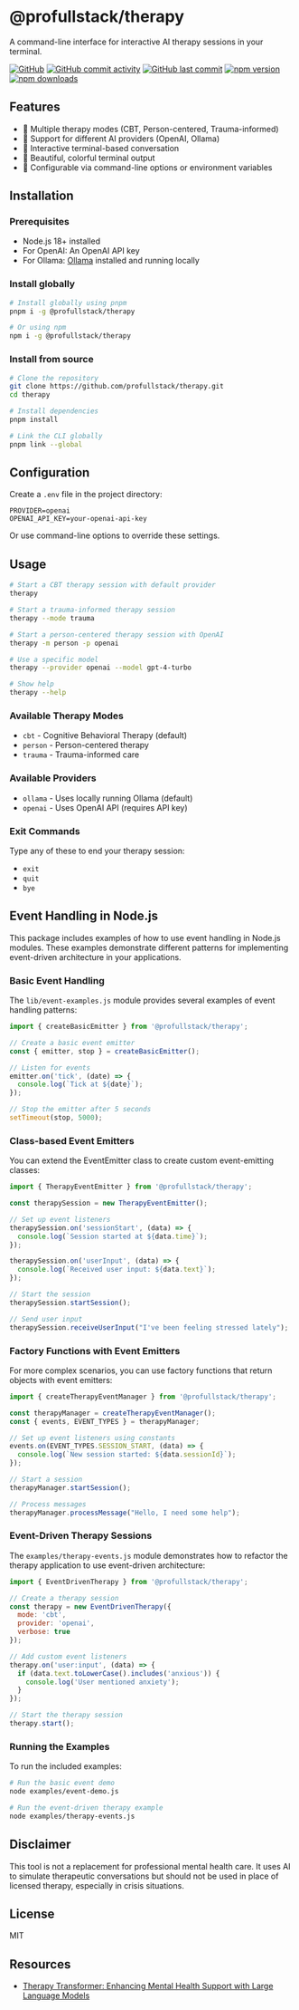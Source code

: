 # @profullstack/therapy

A command-line interface for interactive AI therapy sessions in your terminal.

[![GitHub](https://img.shields.io/github/license/profullstack/therapy)](https://github.com/profullstack/therapy/blob/master/LICENSE)
[![GitHub commit activity](https://img.shields.io/github/commit-activity/m/profullstack/therapy)](https://github.com/profullstack/therapy/pulse)
[![GitHub last commit](https://img.shields.io/github/last-commit/profullstack/therapy)](https://github.com/profullstack/therapy/commits/master)
[![npm version](https://img.shields.io/npm/v/@profullstack/therapy)](https://www.npmjs.com/package/@profullstack/therapy)
[![npm downloads](https://img.shields.io/npm/dm/@profullstack/therapy)](https://www.npmjs.com/package/@profullstack/therapy)

## Features

- 🧠 Multiple therapy modes (CBT, Person-centered, Trauma-informed)
- 🤖 Support for different AI providers (OpenAI, Ollama)
- 💬 Interactive terminal-based conversation
- 🎨 Beautiful, colorful terminal output
- 🔧 Configurable via command-line options or environment variables

## Installation

### Prerequisites

- Node.js 18+ installed
- For OpenAI: An OpenAI API key
- For Ollama: [Ollama](https://ollama.ai/) installed and running locally

### Install globally

```bash
# Install globally using pnpm
pnpm i -g @profullstack/therapy

# Or using npm
npm i -g @profullstack/therapy
```

### Install from source

```bash
# Clone the repository
git clone https://github.com/profullstack/therapy.git
cd therapy

# Install dependencies
pnpm install

# Link the CLI globally
pnpm link --global
```

## Configuration

Create a `.env` file in the project directory:

```
PROVIDER=openai
OPENAI_API_KEY=your-openai-api-key
```

Or use command-line options to override these settings.

## Usage

```bash
# Start a CBT therapy session with default provider
therapy

# Start a trauma-informed therapy session
therapy --mode trauma

# Start a person-centered therapy session with OpenAI
therapy -m person -p openai

# Use a specific model
therapy --provider openai --model gpt-4-turbo

# Show help
therapy --help
```

### Available Therapy Modes

- `cbt` - Cognitive Behavioral Therapy (default)
- `person` - Person-centered therapy
- `trauma` - Trauma-informed care

### Available Providers

- `ollama` - Uses locally running Ollama (default)
- `openai` - Uses OpenAI API (requires API key)

### Exit Commands

Type any of these to end your therapy session:
- `exit`
- `quit`
- `bye`

## Event Handling in Node.js

This package includes examples of how to use event handling in Node.js modules. These examples demonstrate different patterns for implementing event-driven architecture in your applications.

### Basic Event Handling

The `lib/event-examples.js` module provides several examples of event handling patterns:

```javascript
import { createBasicEmitter } from '@profullstack/therapy';

// Create a basic event emitter
const { emitter, stop } = createBasicEmitter();

// Listen for events
emitter.on('tick', (date) => {
  console.log(`Tick at ${date}`);
});

// Stop the emitter after 5 seconds
setTimeout(stop, 5000);
```

### Class-based Event Emitters

You can extend the EventEmitter class to create custom event-emitting classes:

```javascript
import { TherapyEventEmitter } from '@profullstack/therapy';

const therapySession = new TherapyEventEmitter();

// Set up event listeners
therapySession.on('sessionStart', (data) => {
  console.log(`Session started at ${data.time}`);
});

therapySession.on('userInput', (data) => {
  console.log(`Received user input: ${data.text}`);
});

// Start the session
therapySession.startSession();

// Send user input
therapySession.receiveUserInput("I've been feeling stressed lately");
```

### Factory Functions with Event Emitters

For more complex scenarios, you can use factory functions that return objects with event emitters:

```javascript
import { createTherapyEventManager } from '@profullstack/therapy';

const therapyManager = createTherapyEventManager();
const { events, EVENT_TYPES } = therapyManager;

// Set up event listeners using constants
events.on(EVENT_TYPES.SESSION_START, (data) => {
  console.log(`New session started: ${data.sessionId}`);
});

// Start a session
therapyManager.startSession();

// Process messages
therapyManager.processMessage("Hello, I need some help");
```

### Event-Driven Therapy Sessions

The `examples/therapy-events.js` module demonstrates how to refactor the therapy application to use event-driven architecture:

```javascript
import { EventDrivenTherapy } from '@profullstack/therapy';

// Create a therapy session
const therapy = new EventDrivenTherapy({
  mode: 'cbt',
  provider: 'openai',
  verbose: true
});

// Add custom event listeners
therapy.on('user:input', (data) => {
  if (data.text.toLowerCase().includes('anxious')) {
    console.log('User mentioned anxiety');
  }
});

// Start the therapy session
therapy.start();
```

### Running the Examples

To run the included examples:

```bash
# Run the basic event demo
node examples/event-demo.js

# Run the event-driven therapy example
node examples/therapy-events.js
```

## Disclaimer

This tool is not a replacement for professional mental health care. It uses AI to simulate therapeutic conversations but should not be used in place of licensed therapy, especially in crisis situations.

## License

MIT

## Resources

- [Therapy Transformer: Enhancing Mental Health Support with Large Language Models](https://arxiv.org/html/2504.12337v1)